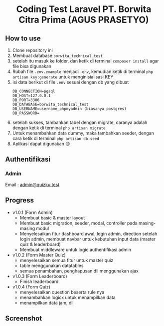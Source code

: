 <div align="center">
   <h1>
      Coding Test Laravel PT. Borwita Citra Prima (AGUS PRASETYO)
   </h1>
</div>

## How to use
1. Clone repository ini
2. Membuat database `borwita_technical_test`
3. setelah itu masuk ke folder, dan ketik di terminal `composer install` agar file bisa digunakan
4. Rubah file `.env.example` menjadi `.env`, kemudian ketik di terminal `php artisan key:generate` untuk menginisialisasi KEY
5. isi data berikut di file `.env` sesuai dengan db yang dibuat
	```env
	DB_CONNECTION=pgsql
	DB_HOST=127.0.0.1
	DB_PORT=3306
	DB_DATABASE=borwita_technical_test
	DB_USERNAME=username_phpmyadmin (biasanya postgres)
	DB_PASSWORD=
	```
6. setelah sukses, tambahkan tabel dengan migrate, caranya adalah dengan ketik di terminal `php artisan migrate`
7. Untuk menambahkan data dummy, maka tambahkan seeder, dengan cara ketik di terminal `php artisan db:seed`
8. Aplikasi dapat digunakan 😊

## Authentifikasi

### Admin
Email : admin@quizku.test

## Progress
- v1.0.1 (Form Admin)
  - Membuat basic & master layout
  - Membuat basic migration, seeder, modal, controller pada masing-masing modul
  - Menyelesaikan fitur dashboard awal, login admin, direction setelah login admin, membuat navbar untuk kebutuhan input data (master quiz & leaderboard)
  - Membuat middleware untuk logic authentifikasi admin
- v1.0.2 (Form Master Quiz)
  - menyelesaikan semua fitur untuk master quiz
  - table menggunakan datatables 
  - semua penambahan, penghapusan dll menggunakan ajax
- v1.0.3 (Form Leaderboard)
  - Finish leaderboard
- v1.0.4 (Form Quiz)
  - menyelesaikan question beserta rule nya
  - menambahkan logicx untuk menampilkan data
  - menampilkan data jam, dll

## Screenshot
